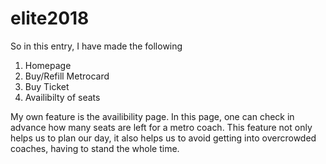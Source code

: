 # elite2018

So in this entry, I have made the following
1. Homepage
2. Buy/Refill Metrocard  
3. Buy Ticket
4. Availibilty of seats

My own feature is the availibility page. In this page, one can check in advance how many seats are left for a metro coach.
This feature not only helps us to plan our day, it also helps us to avoid getting into overcrowded coaches, having to stand the whole time.


